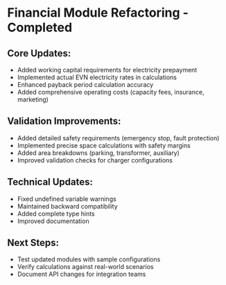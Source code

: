 # Financial Module Refactoring - Completed

## Core Updates:
- Added working capital requirements for electricity prepayment
- Implemented actual EVN electricity rates in calculations
- Enhanced payback period calculation accuracy
- Added comprehensive operating costs (capacity fees, insurance, marketing)

## Validation Improvements:
- Added detailed safety requirements (emergency stop, fault protection)
- Implemented precise space calculations with safety margins
- Added area breakdowns (parking, transformer, auxiliary)
- Improved validation checks for charger configurations

## Technical Updates:
- Fixed undefined variable warnings
- Maintained backward compatibility
- Added complete type hints
- Improved documentation

## Next Steps:
- Test updated modules with sample configurations
- Verify calculations against real-world scenarios
- Document API changes for integration teams
